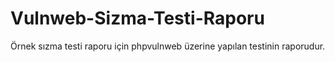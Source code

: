 # Vulnweb-Sizma-Testi-Raporu
Örnek sızma testi raporu için phpvulnweb üzerine yapılan testinin raporudur.
